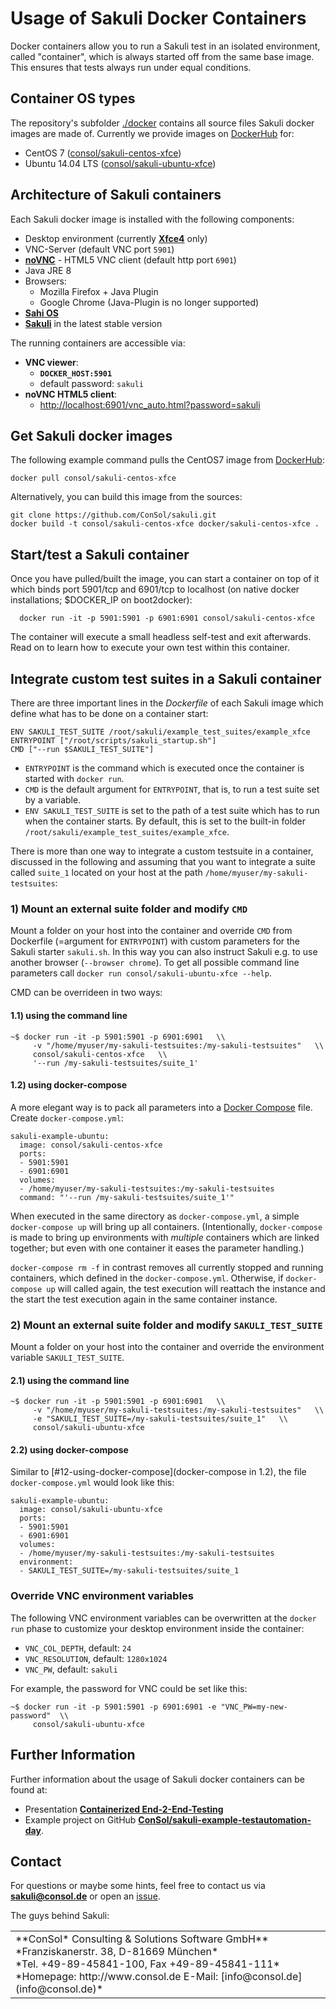 # Usage of Sakuli Docker Containers

Docker containers allow you to run a Sakuli test in an isolated environment, called "container", which is always started off from the same base image. This ensures that tests always run under equal conditions.

## Container OS types
The repository's subfolder [./docker](https://github.com/ConSol/sakuli/tree/master/docker) contains all source files Sakuli docker images are made of. Currently we provide images on  [DockerHub](https://hub.docker.com) for:
* CentOS 7 ([consol/sakuli-centos-xfce](https://hub.docker.com/r/consol/sakuli-centos-xfce/))
* Ubuntu 14.04 LTS ([consol/sakuli-ubuntu-xfce](https://hub.docker.com/r/consol/sakuli-ubuntu-xfce/))

## Architecture of Sakuli containers

Each Sakuli docker image is installed with the following components:

* Desktop environment (currently [**Xfce4**](http://www.xfce.org) only)
* VNC-Server (default VNC port `5901`)
* [**noVNC**](https://github.com/kanaka/noVNC) - HTML5 VNC client (default http port `6901`)
* Java JRE 8
* Browsers:
  * Mozilla Firefox + Java Plugin
  * Google Chrome (Java-Plugin is no longer supported)
* [**Sahi OS**](http://sahi.co.in)
* [**Sakuli**](https://github.com/ConSol/sakuli) in the latest stable version

The running containers are accessible via:

* __VNC viewer__:
  *  __`DOCKER_HOST:5901`__
  * default password: `sakuli`
* __noVNC HTML5 client__:
  * [http://localhost:6901/vnc_auto.html?password=sakuli]()


## Get Sakuli docker images

The following example command pulls the CentOS7 image from [DockerHub](https://hub.docker.com/r/consol/sakuli-centos-xfce/):

    docker pull consol/sakuli-centos-xfce

Alternatively, you can build this image from the sources:

    git clone https://github.com/ConSol/sakuli.git
    docker build -t consol/sakuli-centos-xfce docker/sakuli-centos-xfce .

## Start/test a Sakuli container

Once you have pulled/built the image, you can start a container on top of it which binds port 5901/tcp and 6901/tcp to localhost (on native docker installations; $DOCKER_IP on boot2docker):

      docker run -it -p 5901:5901 -p 6901:6901 consol/sakuli-centos-xfce

The container will execute a small headless self-test and exit afterwards. Read on to learn how to execute your own test within this container.  

## Integrate custom test suites in a Sakuli container

There are three important lines in the *Dockerfile* of each Sakuli image which define what has to be done on a container start:

    ENV SAKULI_TEST_SUITE /root/sakuli/example_test_suites/example_xfce
    ENTRYPOINT ["/root/scripts/sakuli_startup.sh"]
    CMD ["--run $SAKULI_TEST_SUITE"]

* `ENTRYPOINT` is the command which is executed once the container is started with `docker run`.
* `CMD` is the default argument for `ENTRYPOINT`, that is, to run a test suite set by a variable.
* `ENV SAKULI_TEST_SUITE` is set to the path of a test suite which has to run when the container starts. By default, this is set to the built-in folder `/root/sakuli/example_test_suites/example_xfce`.

There is more than one way to integrate a custom testsuite in a container, discussed in the following and assuming that you want to integrate a suite called `suite_1` located on your host at the path `/home/myuser/my-sakuli-testsuites`:

### 1) Mount an external suite folder and modify `CMD`

Mount a folder on your host into the container and override `CMD` from Dockerfile (=argument for `ENTRYPOINT`) with custom parameters for the Sakuli starter `sakuli.sh`.  In this way you can also instruct Sakuli e.g. to use another browser (`--browser chrome`). To get all possible command line parameters call `docker run consol/sakuli-ubuntu-xfce --help`.


CMD can be overrideen in two ways:

#### 1.1) using the command line

    ~$ docker run -it -p 5901:5901 -p 6901:6901   \\
         -v "/home/myuser/my-sakuli-testsuites:/my-sakuli-testsuites"   \\
         consol/sakuli-centos-xfce   \\
         '--run /my-sakuli-testsuites/suite_1'

#### 1.2) using docker-compose
A more elegant way is to pack all parameters into a [Docker Compose](https://docs.docker.com/compose/) file. Create `docker-compose.yml`:

    sakuli-example-ubuntu:
      image: consol/sakuli-centos-xfce
      ports:
      - 5901:5901
      - 6901:6901
      volumes:
      - /home/myuser/my-sakuli-testsuites:/my-sakuli-testsuites
      command: "'--run /my-sakuli-testsuites/suite_1'"

When executed in the same directory as `docker-compose.yml`, a simple `docker-compose up` will bring up all containers.
(Intentionally, `docker-compose` is made to bring up environments with *multiple* containers which are linked together; but even with one container it eases the parameter handling.)

`docker-compose rm -f` in contrast removes all currently stopped and running containers, which defined in the `docker-compose.yml`. Otherwise, if `docker-compose up` will called again, the test execution will reattach the instance and the start the test execution again in the same container instance.

### 2) Mount an external suite folder and modify `SAKULI_TEST_SUITE`
Mount a folder on your host into the container and override the environment variable `SAKULI_TEST_SUITE`.

#### 2.1) using the command line

    ~$ docker run -it -p 5901:5901 -p 6901:6901   \\
         -v "/home/myuser/my-sakuli-testsuites:/my-sakuli-testsuites"   \\
         -e "SAKULI_TEST_SUITE=/my-sakuli-testsuites/suite_1"   \\
         consol/sakuli-ubuntu-xfce

#### 2.2) using docker-compose
Similar to [#12-using-docker-compose](docker-compose in 1.2), the file `docker-compose.yml` would look like this:

    sakuli-example-ubuntu:
      image: consol/sakuli-ubuntu-xfce
      ports:
      - 5901:5901
      - 6901:6901
      volumes:
      - /home/myuser/my-sakuli-testsuites:/my-sakuli-testsuites
      environment:
      - SAKULI_TEST_SUITE=/my-sakuli-testsuites/suite_1


### Override VNC environment variables
The following VNC environment variables can be overwritten at the `docker run` phase to customize your desktop environment inside the container:
* `VNC_COL_DEPTH`, default: `24`
* `VNC_RESOLUTION`, default: `1280x1024`
* `VNC_PW`, default: `sakuli`

For example, the password for VNC could be set like this:

    ~$ docker run -it -p 5901:5901 -p 6901:6901 -e "VNC_PW=my-new-password"  \\
         consol/sakuli-ubuntu-xfce


## Further Information
Further information about the usage of Sakuli docker containers can be found at:

* Presentation **[Containerized End-2-End-Testing](https://rawgit.com/toschneck/presentation/sakuli-testautomation-day/index.html#/)**
* Example project on GitHub **[ConSol/sakuli-example-testautomation-day](https://github.com/ConSol/sakuli-example-testautomation-day)**.

## Contact
For questions or maybe some hints, feel free to contact us via **[sakuli@consol.de](mailto:sakuli@consol.de)** or open an [issue](https://github.com/ConSol/sakuli/issues/new).

The guys behind Sakuli:
<table>
<tr>
<td>
**ConSol* Consulting & Solutions Software GmbH** <br/>
*Franziskanerstr. 38, D-81669 München* <br/>
*Tel. +49-89-45841-100, Fax +49-89-45841-111*<br/>
*Homepage: http://www.consol.de E-Mail: [info@consol.de](info@consol.de)*
</td>
</tr>
<table>
